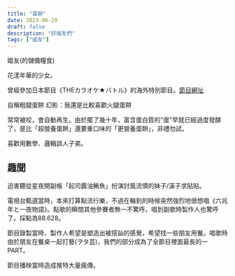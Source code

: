 ```yaml
---
title: "蛋餅"
date: 2023-06-29
draft: false
description: "好姬友們"
tags: ["姬友"]
---
```


姬友(的儲備糧食)

花漾年華的少女。

曾經參加日本節目《THEカラオケ★バトル》的海外特別節目。[節目網址](https://www.tv-tokyo.co.jp/broad_tvtokyo/program/detail/201504/23089_201504221857.html)

自稱粗腿蛋餅 幻影：我還是比較喜歡火腿蛋餅

常常被咬，會自動再生。由於擺了幾十年，富含蛋白質的"蛋"早就已經過度發酵了，是比「超營養蛋餅」還要重口味的「更營養蛋餅」，非禮勿試。

喜歡用數學、邏輯誤人子弟。

## 趣聞
迫害聽從星夜開副帳「起司醬油鮪魚」扮演討風流債的妹子/漢子求貼貼。


電視台甄選當時，本來打算點流行樂，不過在輪到的時候突然強烈地很想唱《六兆年と一夜物語》。點歌的瞬間其他參賽者無一不驚呼。唱到副歌時製作人也驚呼了。採點為88.628。

節目錄製當時，製作人希望是塑造出被搭訕的感覺，希望找一些朋友用餐。唱歌時由於朋友在餐桌一起打藝(ヲタ芸)，我們的部分成為了全節目裡面最長的一PART。

節目播映當時造成推特大量瘋傳。
